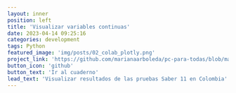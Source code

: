 ```yaml
---
layout: inner
position: left
title: 'Visualizar variables continuas'
date: 2023-04-14 09:25:16
categories: development
tags: Python
featured_image: 'img/posts/02_colab_plotly.png'
project_link: 'https://github.com/marianaarboleda/pc-para-todas/blob/master/Cuadernos/unir_saber.ipynb'
button_icon: 'github'
button_text: 'Ir al cuaderno'
lead_text: 'Visualizar resultados de las pruebas Saber 11 en Colombia'
---
```

